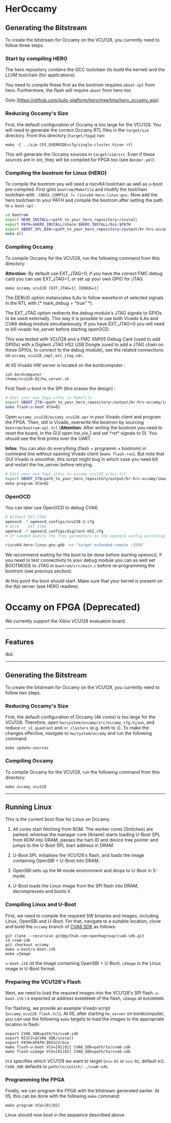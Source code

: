 # HerOccamy

## Generating the Bitstream

To create the bitstream for Occamy on the VCU128, you currently need to follow three steps.

### Start by compiling HERO

The hero repository contains the GCC toolchain (to build the kernel) and the LLVM toolchain (for applications).

You need to compile these first as the bootrom requires `uboot-spl` from hero.
Furthermore, the flash will require `uboot` from hero too.

Goto [https://github.com/pulp-platform/hero/tree/tmp/hero_occamy_wip]

### Reducing Occamy's Size

First, the default configuration of Occamy is too large for the VCU128. You will need to generate the correct Occamy RTL files in the `target/sim` directory. From this directory (`target/fpga`) run:

```
make -C ../sim CFG_OVERRIDE=cfg/single-cluster.hjson rtl
```

This will generate the Occamy sources in `target/sim/src`.
Even if these sources are in src, they will be compiled for FPGA too (see `Bender.yml`).

### Compiling the bootrom for Linux (HERO)

To compile the bootrom you will need a riscv64 toolchain as well as u-boot pre-compiled.
First goto `bootrom/Makefile` and modify the toolchain toolchain with : `CROSS_COMPILE ?= riscv64-hero-linux-gnu-`
Now add the hero toolchain to your PATH and compile the bootrom after setting the path to `u-boot-spl` :
```bash
cd bootrom
export HERO_INSTALL=<path_to_your_hero_repository>/install
export PATH=$HERO_INSTALL/share:$HERO_INSTALL/bin:$PATH
export UBOOT_SPL_BIN=<path_to_your_hero_repository>/output/br-hrv-occamy/images/u-boot-spl.bin
make all
```

### Compiling Occamy

To compile Occamy for the VCU128, run the following command from this directory:

__Attention:__ By default use EXT_JTAG=0, if you have the correct FMC debug card you can use EXT_JTAG=1, or set up your own GPIO for JTAG. 
```
make occamy_vcu128 [EXT_JTAG=1] [DEBUG=1]
```
The DEBUG option instanciates ILAs to follow waveform of selected signals in the RTL with (* mark_debug = "true" *).

The EXT_JTAG option redirects the debug module's JTAG signals to GPIOs to be used externally. This way it is possible to use both Vivado ILAs and CVA6 debug module simultaneously. If you have EXT_JTAG=0 you will need to kill vivado hw_server before starting openOCD.

This was tested with VCU128 and a FMC XM105 Debug Card (used to add GPIOs) with a Digilent JTAG HS2 USB Dongle (used to add a JTAG chain on these GPIOs, to connect to the debug module), see the related connections on `occamy_vcu128_impl_ext_jtag.xdc`.

At IIS Vivado HW server is located on the bordcomputer :
```
ssh bordcomputer
/home/vcu128-02/hw_server.sh
```

First flash u-boot in the SPI (this erases the design) :
```bash
# Edit your own fpga infos in Makefile
export UBOOT_ITB=<path_to_your_hero_repository>/output/br-hrv-occamy/images/u-boot.itb
make flash-u-boot VCU=02
```

Open `occamy_vcu128/occamy_vcu128.xpr` in your Vivado client and program the FPGA. Then, still in Vivado, overwrite the bootrom by sourcing `bootrom/bootrom-spl.tcl` (__Attention:__ After writing the bootrom you need to reset the board, in the GUI open hw_vio_1 and set \*_rst_\* signals to 0). You should see the first prints over the UART.

__Infos:__ You can also do everything (flash + programm + bootrom) in command line without opening Vivado client (`make flash-run`). But note that GUI Vivado is smoother, this script might bug in which case you need kill and restart the hw_server before retrying.

```bash
# Edit your own fpga infos in occamy_vcu128_procs.tcl
export UBOOT_ITB=path_to_your_hero_repository/output/br-hrv-occamy/images/u-boot.itb
make program VCU=02
```

### OpenOCD

You can later use OpenOCD to debug CVA6.

```bash
# Without EXT_JTAG
openocd -f openocd_configs/vcu128-2.cfg 
# With    EXT_JTAG
openocd -f openocd_configs/digilent-HS2.cfg 
# If needed modify the ftdi parameters in the openocd config accordingly to your device

riscv64-hero-linux-gnu-gdb -ex "target extended-remote :3334"
```

We recommend waiting for the boot to be done before starting openocd, if you need to test connectivity to your debug module you can as well set BOOTMODE to JTAG in `bootrom/src/main.c` before re-programming the bootrom (see previous section).

At this point the boot should start. Make sure that your kernel is present on the tfpt server (see HERO readme).

# Occamy on FPGA (Deprecated)

We currently support the Xilinx VCU128 evaluation board.

---

## Features

_tbd._


---

## Generating the Bitstream

To create the bitstream for Occamy on the VCU128, you currently need to follow two steps.


### Reducing Occamy's Size

First, the default configuration of Occamy (4k cores) is too large for the VCU128. Therefore, open `hw/system/occamy/src/occamy_cfg.hjson`, and reduce `nr_s1_quadrant` and `nr_clusters` (e.g. both to `1`). To make the changes effective, navigate to `hw/system/occamy` and run the following command:

```
make update-sources
```


### Compiling Occamy

To compile Occamy for the VCU128, run the following command from this directory:

```
make occamy_vcu128
```


---

## Running Linux

This is the current boot flow for Linux on Occamy:

1. All cores start fetching from ROM. The worker cores (Snitches) are parked, whereas the manager core (Ariane) starts loading U-Boot SPL from ROM into DRAM, passes the hart-ID and device tree pointer and jumps to the U-Boot SPL start address in DRAM.

2. U-Boot SPL initialises the VCU128's flash, and loads the image containing OpenSBI + U-Boot into DRAM.

3. OpenSBI sets up the M-mode environment and drops to U-Boot in S-mode.

4. U-Boot loads the Linux image from the SPI flash into DRAM, decompresses and boots it.


### Compiling Linux and U-Boot

First, we need to compile the required SW binaries and images, including Linux, OpenSBI and U-Boot. For that, navigate to a suitable location, clone and build the `occamy` branch of [CVA6 SDK](https://github.com/openhwgroup/cva6-sdk/tree/occamy) as follows:

```
git clone --recursive git@github.com:openhwgroup/cva6-sdk.git
cd cva6-sdk
git checkout occamy
make u-boot/u-boot.itb
make uImage
```
`u-boot.itb` ist the image containing OpenSBI + U-Boot, `uImage` is the Linux image in U-Boot format.


### Preparing the VCU128's Flash

Next, we need to load the required images into the VCU128's SPI flash. `u-boot.itb` i   s expected at address `0x6000000` of the flash, `uImage` at `0x6100000`.

For flashing, we provide an example Vivado script (`occamy_vcu128_flash.tcl`). At IIS, after starting `hw_server` on bordcomputer, you can use the following `make` targets to load the images to the appropriate location in flash:

```
export CVA6_SDK=path/to/cva6-sdk
export RISCV=$CVA6_SDK/install
export PATH=$PATH:$RISCV/bin
make flash-u-boot VCU=[01|02] CVA6_SDK=path/to/cva6-sdk
make flash-uimage VCU=[01|02] CVA6_SDK=path/to/cva6-sdk
```

`VCU` specifies which VCU128 we want to target (`vcu-01` or `vcu-02`, default `01`). `CVA6_SDK` defaults to `path/to/snitch/../cva6-sdk`.


### Programming the FPGA

Finally, we can program the FPGA with the bitstream generated earlier. At IIS, this can be done with the following `make` command:

```
make program VCU=[01|02]
```

Linux should now boot in the sequence described above.